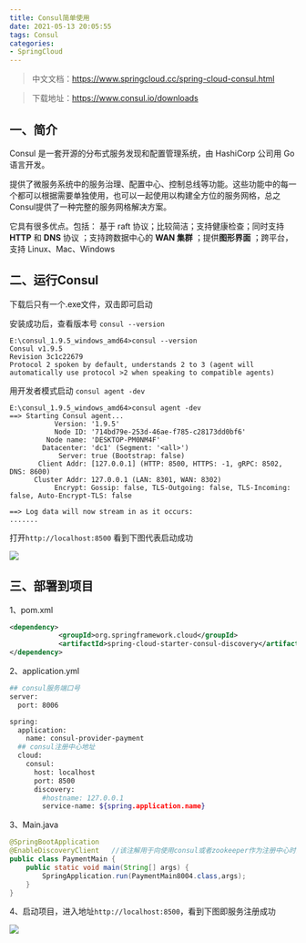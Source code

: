 ```yaml
---
title: Consul简单使用
date: 2021-05-13 20:05:55
tags: Consul
categories: 
- SpringCloud
---
```


> 中文文档：https://www.springcloud.cc/spring-cloud-consul.html

> 下载地址：https://www.consul.io/downloads

## 一、简介

Consul 是一套开源的分布式服务发现和配置管理系统，由 HashiCorp 公司用 Go 语言开发。

提供了微服务系统中的服务治理、配置中心、控制总线等功能。这些功能中的每一个都可以根据需要单独使用，也可以一起使用以构建全方位的服务网格，总之Consul提供了一种完整的服务网格解决方案。

它具有很多优点。包括： 基于 raft 协议；比较简洁；支持健康检查；同时支持 **HTTP** 和 **DNS** 协议 ；支持跨数据中心的 **WAN 集群** ；提供**图形界面** ；跨平台，支持 Linux、Mac、Windows

<!--more-->

## 二、运行Consul

下载后只有一个.exe文件，双击即可启动

安装成功后，查看版本号 `consul --version`

```
E:\consul_1.9.5_windows_amd64>consul --version
Consul v1.9.5
Revision 3c1c22679
Protocol 2 spoken by default, understands 2 to 3 (agent will automatically use protocol >2 when speaking to compatible agents)
```

用开发者模式启动 `consul agent -dev`

```
E:\consul_1.9.5_windows_amd64>consul agent -dev
==> Starting Consul agent...
           Version: '1.9.5'
           Node ID: '714bd79e-253d-46ae-f785-c28173dd0bf6'
         Node name: 'DESKTOP-PM0NM4F'
        Datacenter: 'dc1' (Segment: '<all>')
            Server: true (Bootstrap: false)
       Client Addr: [127.0.0.1] (HTTP: 8500, HTTPS: -1, gRPC: 8502, DNS: 8600)
      Cluster Addr: 127.0.0.1 (LAN: 8301, WAN: 8302)
           Encrypt: Gossip: false, TLS-Outgoing: false, TLS-Incoming: false, Auto-Encrypt-TLS: false

==> Log data will now stream in as it occurs:
.......
```

打开`http://localhost:8500` 看到下图代表启动成功

![](https://static01.imgkr.com/temp/93ee014f4a73427f99a427a6af74502d.png) 

## 三、部署到项目

1、pom.xml

```xml
<dependency>
            <groupId>org.springframework.cloud</groupId>
            <artifactId>spring-cloud-starter-consul-discovery</artifactId>
</dependency>
```

2、application.yml

```bash
## consul服务端口号
server:
  port: 8006

spring:
  application:
    name: consul-provider-payment
  ## consul注册中心地址
  cloud:
    consul:
      host: localhost
      port: 8500
      discovery:
        #hostname: 127.0.0.1
        service-name: ${spring.application.name}
```

3、Main.java

```java
@SpringBootApplication
@EnableDiscoveryClient   //该注解用于向使用consul或者zookeeper作为注册中心时注册服务
public class PaymentMain {
    public static void main(String[] args) {
        SpringApplication.run(PaymentMain8004.class,args);
    }
}
```

4、启动项目，进入地址`http://localhost:8500`，看到下图即服务注册成功

![](https://static01.imgkr.com/temp/5d5b04ca542c4b1db5eb54ab8ccf716c.png )

